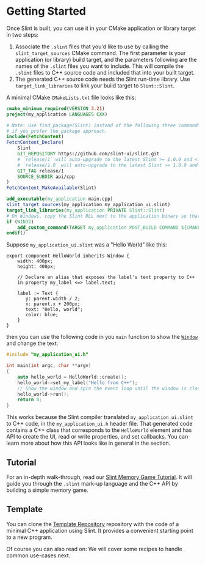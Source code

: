 <!-- Copyright © SixtyFPS GmbH <info@slint.dev> ; SPDX-License-Identifier: MIT -->
# Getting Started

Once Slint is built, you can use it in your CMake application or library
target in two steps:

1. Associate the `.slint` files that you'd like to use by calling the
   `slint_target_sources` CMake command. The first parameter is
   your application (or library) build target, and the parameters following are
   the names of the `.slint` files you want to include. This will compile
   the `.slint` files to C++ source code and included that into your
   built target.
2. The generated C++ source code needs the Slint run-time library. Use
   `target_link_libraries` to link your build target to `Slint::Slint`.

A minimal CMake `CMakeLists.txt` file looks like this:

```cmake
cmake_minimum_required(VERSION 3.21)
project(my_application LANGUAGES CXX)

# Note: Use find_package(Slint) instead of the following three commands,
# if you prefer the package approach.
include(FetchContent)
FetchContent_Declare(
    Slint
    GIT_REPOSITORY https://github.com/slint-ui/slint.git
    # `release/1` will auto-upgrade to the latest Slint >= 1.0.0 and < 2.0.0
    # `release/1.0` will auto-upgrade to the latest Slint >= 1.0.0 and < 1.1.0
    GIT_TAG release/1
    SOURCE_SUBDIR api/cpp
)
FetchContent_MakeAvailable(Slint)

add_executable(my_application main.cpp)
slint_target_sources(my_application my_application_ui.slint)
target_link_libraries(my_application PRIVATE Slint::Slint)
# On Windows, copy the Slint DLL next to the application binary so that it's found.
if (WIN32)
    add_custom_command(TARGET my_application POST_BUILD COMMAND ${CMAKE_COMMAND} -E copy $<TARGET_RUNTIME_DLLS:my_application> $<TARGET_FILE_DIR:my_application> COMMAND_EXPAND_LISTS)
endif()
```

Suppose `my_application_ui.slint` was a "Hello World" like this:

```slint,no-preview
export component HelloWorld inherits Window {
    width: 400px;
    height: 400px;

    // Declare an alias that exposes the label's text property to C++
    in property my_label <=> label.text;

    label := Text {
       y: parent.width / 2;
       x: parent.x + 200px;
       text: "Hello, world";
       color: blue;
    }
}
```

then you can use the following code in you `main` function to show the [`Window`](../slint/src/language/builtins/elements#window)
and change the text:

```cpp
#include "my_application_ui.h"

int main(int argc, char **argv)
{
    auto hello_world = HelloWorld::create();
    hello_world->set_my_label("Hello from C++");
    // Show the window and spin the event loop until the window is closed.
    hello_world->run();
    return 0;
}
```

This works because the Slint compiler translated `my_application_ui.slint` to C++ code, in the `my_application_ui.h`
header file. That generated code contains a C++ class that corresponds to the `HelloWorld` element and has API to create
the UI, read or write properties, and set callbacks. You can learn more about how this API looks like in general in the
[](generated_code.md) section.

## Tutorial

For an in-depth walk-through, read our <a href="../tutorial/cpp">Slint Memory Game Tutorial</a>.
It will guide you through the `.slint` mark-up language and the C++ API by building a simple memory
game.

## Template

You can clone the [Template Repository](https://github.com/slint-ui/slint-cpp-template) repository with
the code of a minimal C++ application using Slint. It provides a convenient starting point to a new program.

Of course you can also read on: We will cover some recipes to handle common
use-cases next.
